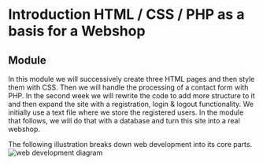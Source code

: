 # Introduction HTML / CSS / PHP as a basis for a Webshop

## Module
In this module we will successively create three HTML pages and then style them with CSS. Then we will handle the processing of a contact form with PHP. In the second week we will rewrite the code to add more structure to it and then expand the site with a registration, login & logout functionality. We initially use a text file where we store the registered users. In the module that follows, we will do that with a database and turn this site into a real webshop.

The following illustration breaks down web development into its core parts.
<img src="Notes/note(1).drawio" alt="web development diagram">